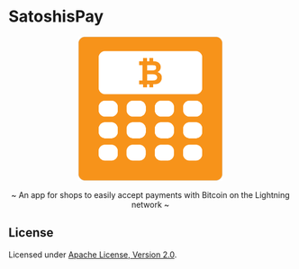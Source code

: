 # SatoshisPay

<p align="center">
  <img src="/assets/logo.png" width="256" height="256" />
</p>

<p align="center">~ An app for shops to easily accept payments with Bitcoin on the Lightning network ~</p>

## License

Licensed under [Apache License, Version 2.0](/LICENSE).
